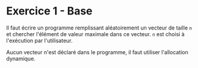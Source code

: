 # Exercice 1 - Base

Il faut écrire un programme remplissant aléatoirement un vecteur de taille `n` et chercher l'élément de valeur maximale dans ce vecteur. `n` est choisi à l'exécution par l'utilisateur.

Aucun vecteur n'est déclaré dans le programme, il faut utiliser l'allocation dynamique.

